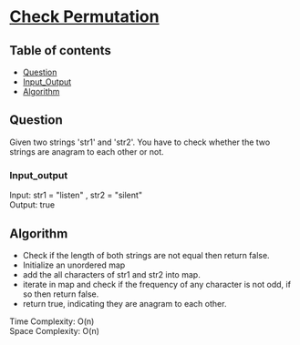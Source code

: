 # [Check Permutation](https://www.codingninjas.com/studio/problems/check-permutation_8230834?challengeSlug=striver-sde-challenge&leftPanelTab=0)

## Table of contents

- [Question](#question)
- [Input_Output](#input_output)
- [Algorithm](#algorithm)

## Question
Given two strings 'str1' and 'str2'. You have to check whether the two strings are anagram to each other or not.

### Input_output
Input: str1 = "listen" , str2 = "silent" </br>
Output: true

## Algorithm
- Check if the length of both strings are not equal then return false.
- Initialize an unordered map
- add the all characters of str1 and str2 into map.
- iterate in map and check if the frequency of any character is not odd, if so then return false.
- return true, indicating they are anagram to each other.

Time Complexity: O(n)</br>
Space Complexity: O(n)

